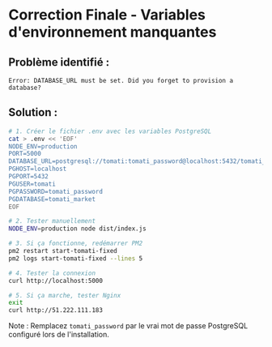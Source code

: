 # Correction Finale - Variables d'environnement manquantes

## Problème identifié :
```
Error: DATABASE_URL must be set. Did you forget to provision a database?
```

## Solution :

```bash
# 1. Créer le fichier .env avec les variables PostgreSQL
cat > .env << 'EOF'
NODE_ENV=production
PORT=5000
DATABASE_URL=postgresql://tomati:tomati_password@localhost:5432/tomati_market
PGHOST=localhost
PGPORT=5432
PGUSER=tomati
PGPASSWORD=tomati_password
PGDATABASE=tomati_market
EOF

# 2. Tester manuellement
NODE_ENV=production node dist/index.js

# 3. Si ça fonctionne, redémarrer PM2
pm2 restart start-tomati-fixed
pm2 logs start-tomati-fixed --lines 5

# 4. Tester la connexion
curl http://localhost:5000

# 5. Si ça marche, tester Nginx
exit
curl http://51.222.111.183
```

Note : Remplacez `tomati_password` par le vrai mot de passe PostgreSQL configuré lors de l'installation.